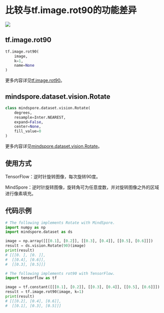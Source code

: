 # 比较与tf.image.rot90的功能差异

<a href="https://gitee.com/mindspore/docs/blob/r1.10/docs/mindspore/source_zh_cn/note/api_mapping/tensorflow_diff/rot90.md" target="_blank"><img src="https://mindspore-website.obs.cn-north-4.myhuaweicloud.com/website-images/r1.10/resource/_static/logo_source.png"></a>

## tf.image.rot90

```python
tf.image.rot90(
    image,
    k=1,
    name=None
)
```

更多内容详见[tf.image.rot90](https://www.tensorflow.org/versions/r1.15/api_docs/python/tf/image/rot90)。

## mindspore.dataset.vision.Rotate

```python
class mindspore.dataset.vision.Rotate(
    degrees,
    resample=Inter.NEAREST,
    expand=False,
    center=None,
    fill_value=0
)
```

更多内容详见[mindspore.dataset.vision.Rotate](https://mindspore.cn/docs/zh-CN/r1.10/api_python/dataset_vision/mindspore.dataset.vision.Rotate.html#mindspore.dataset.vision.Rotate)。

## 使用方式

TensorFlow：逆时针旋转图像，每次旋转90度。

MindSpore：逆时针旋转图像，旋转角可为任意度数，并对旋转图像之外的区域进行像素填充。

## 代码示例

```python
# The following implements Rotate with MindSpore.
import numpy as np
import mindspore.dataset as ds

image = np.array([[[0.1], [0.2]], [[0.3], [0.4]], [[0.5], [0.6]]])
result = ds.vision.Rotate(90)(image)
print(result)
# [[[0. ], [0. ]],
#  [[0.4], [0.6]],
#  [[0.3], [0.5]]]

# The following implements rot90 with TensorFlow.
import tensorflow as tf

image = tf.constant([[[0.1], [0.2]], [[0.3], [0.4]], [[0.5], [0.6]]])
result = tf.image.rot90(image, k=1)
print(result)
# [[[0.2], [0.4], [0.6]],
#  [[0.1], [0.3], [0.5]]]
```
